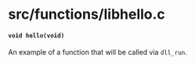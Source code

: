 # src/functions/libhello.c

#### `void hello(void)`
An example of a function that will be called via `dll_run`.

